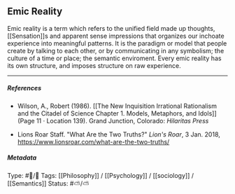 ## Emic Reality  # 

Emic reality is a term which refers to the unified field made up thoughts, [[Sensation]]s and apparent sense impressions that organizes our inchoate experience into meaningful patterns. It is the paradigm or model that people create by talking to each other, or by communicating in any symbolism; the culture of a time or place; the semantic enviroment. Every emic reality has its own structure, and imposes structure on raw experience.

___

##### References

- Wilson, A., Robert (1986). [[The New Inquisition Irrational Rationalism and the Citadel of Science Chapter 1. Models, Metaphors, and Idols]] (Page 11 · Location 139). Grand Junction, Colorado: _Hilaritas Press_

- Lions Roar Staff. "What Are the Two Truths?" _Lion's Roar_, 3 Jan. 2018, https://www.lionsroar.com/what-are-the-two-truths/

##### Metadata

Type: #🔵/🔵 
Tags: [[Philosophy]] / [[Psychology]] / [[sociology]] / [[Semantics]]
Status: #⛅️/⛅️ 